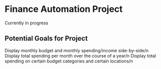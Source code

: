 # Finance Automation Project

Currently in progress


## Potential Goals for Project
Display monthly budget and monthly spending/income side-by-side/n
Display total spending per month over the course of a year/n
Display total spending on certain budget categories and certain locations/n


